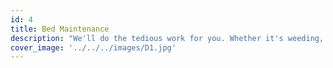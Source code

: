 ```yaml
---
id: 4
title: Bed Maintenance
description: "We'll do the tedious work for you. Whether it's weeding, laying down some fresh mulch, or bringing more color to your flower beds, Perspectiv has you covered."
cover_image: '../../../images/D1.jpg'
---
```

